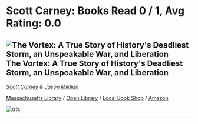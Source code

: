 # Scott Carney:  Books Read 0 / 1, Avg Rating: 0.0 

## ![The Vortex: A True Story of History's Deadliest Storm, an Unspeakable War, and Liberation](https://covers.openlibrary.org/b/isbn/978-0062985415-S.jpg) The Vortex: A True Story of History's Deadliest Storm, an Unspeakable War, and Liberation
*[Scott Carney](../ScottCarney) & [Jason Miklian](../JasonMiklian)*

[Massachusetts Library](https://library.minlib.net/search/i=978-0062985415) / [Open Library](http://openlibrary.org/isbn/978-0062985415) / [Local Book Shop](https://bookshop.org/books/the-vortex:-a-true-story-of-history's-deadliest-storm,-an-unspeakable-war,-and-liberation/978-0062985415) / [Amazon](https://smile.amazon.com/dp/0062985418)

![0%](https://progress-bar.dev/0) 



---
